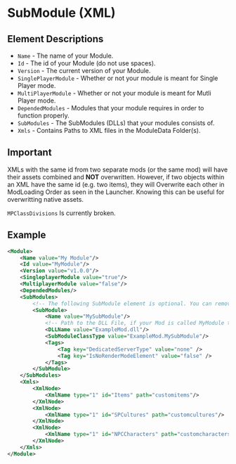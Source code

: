 # SubModule \(XML\)

## Element Descriptions

* `Name` - The name of your Module.
* `Id` - The id of your Module \(do not use spaces\).
* `Version` - The current version of your Module.
* `SinglePlayerModule` - Whether or not your module is meant for Single Player mode.
* `MultiPlayerModule` - Whether or not your module is meant for Mutli Player mode.
* `DependedModules` - Modules that your module requires in order to function properly.
* `SubModules` - The SubModules \(DLLs\) that your modules consists of.
* `Xmls` - Contains Paths to XML files in the ModuleData Folder\(s\).

## Important

XMLs with the same id from two separate mods \(or the same mod\) will have their assets combined and **NOT** overwritten. However, if two objects within an XML have the same id \(e.g. two items\), they will Overwrite each other in ModLoading Order as seen in the Launcher. Knowing this can be useful for overwritting native assets.

`MPClassDivisions` Is currently broken.

## Example

```xml
<Module>
    <Name value="My Module"/>
    <Id value="MyModule"/>
    <Version value="v1.0.0"/>
    <SingleplayerModule value="true"/>
    <MultiplayerModule value="false"/>
    <DependedModules/>
    <SubModules>
        <!-- The following SubModule element is optional. You can remove this portion if your mod does not have a DLL associated with it. -->
        <SubModule>
            <Name value="MySubModule"/>
            <!-- Path to the DLL File, if your Mod is called MyModule then it should be   -->
            <DLLName value="ExampleMod.dll"/>
            <SubModuleClassType value="ExampleMod.MySubModule"/>
            <Tags>
                <Tag key="DedicatedServerType" value="none" />
                <Tag key="IsNoRenderModeElement" value="false" />
            </Tags>
        </SubModule>
    </SubModules>
    <Xmls>
        <XmlNode>
            <XmlName type="1" id="Items" path="customitems"/>
        </XmlNode>  
        <XmlNode>
            <XmlName type="1" id="SPCultures" path="customcultures"/>
        </XmlNode>
        <XmlNode>
            <XmlName type="1" id="NPCCharacters" path="customcharacters"/>
        </XmlNode>
    </Xmls>
</Module>
```

